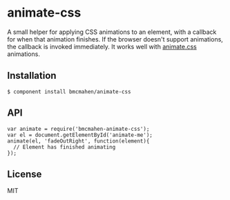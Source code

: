 
# animate-css

A small helper for applying CSS animations to an element, with a callback for when that animation finishes. If the browser doesn't support animations, the callback is invoked immediately. It works well with [animate.css](https://github.com/daneden/animate.css) animations.

## Installation

    $ component install bmcmahen/animate-css

## API

    var animate = require('bmcmahen-animate-css');
    var el = document.getElementById('animate-me');
    animate(el, 'fadeOutRight', function(element){
      // Element has finished animating
    });


## License

  MIT
